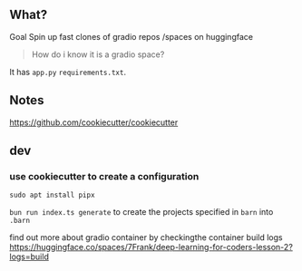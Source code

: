 ## What?

Goal Spin up fast clones of gradio repos /spaces on huggingface

> How do i know it is a gradio space?

It has `app.py` `requirements.txt`.

## Notes

https://github.com/cookiecutter/cookiecutter

## dev


### use cookiecutter to create a configuration
`sudo apt install pipx`

`bun run index.ts generate` to create the projects specified in `barn` into `.barn`


find out more about gradio container by checkingthe container build logs
https://huggingface.co/spaces/7Frank/deep-learning-for-coders-lesson-2?logs=build